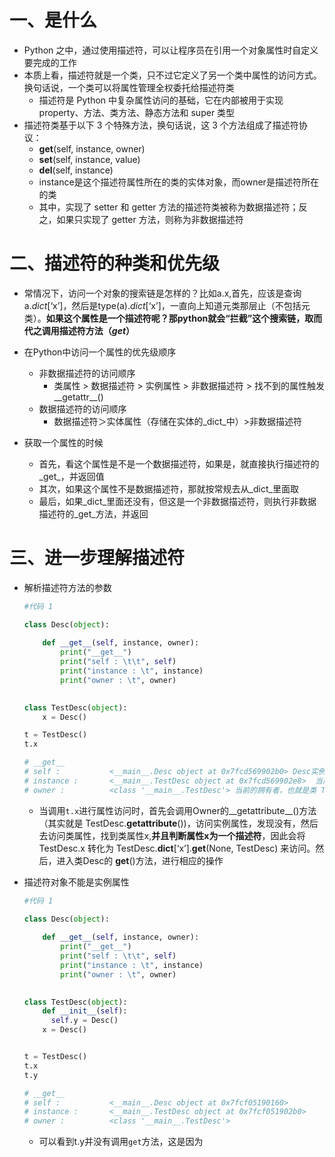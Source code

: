 # 一、是什么

- Python 之中，通过使用描述符，可以让程序员在引用一个对象属性时自定义要完成的工作
- 本质上看，描述符就是一个类，只不过它定义了另一个类中属性的访问方式。换句话说，一个类可以将属性管理全权委托给描述符类
  - 描述符是 Python 中复杂属性访问的基础，它在内部被用于实现 property、方法、类方法、静态方法和 super 类型
- 描述符类基于以下 3 个特殊方法，换句话说，这 3 个方法组成了描述符协议：
  -  **get**(self, instance, owner)
  -  **set**(self, instance, value)
  -  **del**(self, instance)
    - instance是这个描述符属性所在的类的实体对象，而owner是描述符所在的类
  - 其中，实现了 setter 和 getter 方法的描述符类被称为数据描述符；反之，如果只实现了 getter 方法，则称为非数据描述符



# 二、描述符的种类和优先级

- 常情况下，访问一个对象的搜索链是怎样的？比如a.x,首先，应该是查询 a._dict_[‘x’]，然后是type(a)._dict_[‘x’]，一直向上知道元类那层止（不包括元类）。**如果这个属性是一个描述符呢？那python就会“拦截”这个搜索链，取而代之调用描述符方法（_get_）**

- 在Python中访问一个属性的优先级顺序
  - 非数据描述符的访问顺序
    - 类属性 > 数据描述符 > 实例属性 > 非数据描述符 > 找不到的属性触发__getattr__()
  - 数据描述符的访问顺序
    - 数据描述符＞实体属性（存储在实体的_dict_中）>非数据描述符
- 获取一个属性的时候
  - 首先，看这个属性是不是一个数据描述符，如果是，就直接执行描述符的_get_，并返回值
  - 其次，如果这个属性不是数据描述符，那就按常规去从_dict_里面取
  - 最后，如果_dict_里面还没有，但这是一个非数据描述符，则执行非数据描述符的_get_方法，并返回
    

# 三、进一步理解描述符

- 解析描述符方法的参数

  ```python
  #代码 1
  
  class Desc(object):
      
      def __get__(self, instance, owner):
          print("__get__")
          print("self : \t\t", self)
          print("instance : \t", instance)
          print("owner : \t", owner)
          
  
  class TestDesc(object):
      x = Desc()
  
  t = TestDesc()
  t.x
  
  # __get__
  # self :           <__main__.Desc object at 0x7fcd569902b0> Desc实例对象，也就是TestDesc 的属性x
  # instance :       <__main__.TestDesc object at 0x7fcd569902e8>  当前的实例对象，也就是t
  # owner :          <class '__main__.TestDesc'> 当前的拥有者，也就是类 TestDesc
  
  
  ```

  - 当调用`t.x`进行属性访问时，首先会调用Owner的__getattribute__()方法（其实就是 TestDesc.**getattribute**())，访问实例属性，发现没有，然后去访问类属性，找到类属性x,**并且判断属性x为一个描述符**，因此会将TestDesc.x 转化为 TestDesc.**dict**[‘x’].**get**(None, TestDesc) 来访问。然后，进入类Desc的 **get**()方法，进行相应的操作

- 描述符对象不能是实例属性

  ```python
  #代码 1
  
  class Desc(object):
      
      def __get__(self, instance, owner):
          print("__get__")
          print("self : \t\t", self)
          print("instance : \t", instance)
          print("owner : \t", owner)
          
  
  class TestDesc(object):
      def __init__(self):
        self.y = Desc()
      x = Desc()
  
  
  t = TestDesc()
  t.x
  t.y
  
  # __get__
  # self :           <__main__.Desc object at 0x7fcf05190160>
  # instance :       <__main__.TestDesc object at 0x7fcf051902b0>
  # owner :          <class '__main__.TestDesc'>
  ```

  - 可以看到t.y并没有调用`get`方法，这是因为